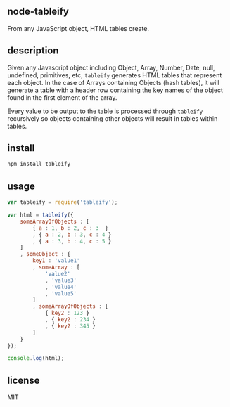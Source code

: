 node-tableify
-------------

From any JavaScript object, HTML tables create.

description
-----------

Given any Javascript object including Object, Array, Number, Date, null, undefined, primitives,
etc, `tableify` generates HTML tables that represent each object. In the case of Arrays containing
Objects (hash tables), it will generate a table with a header row containing the key names of the
object found in the first element of the array.

Every value to be output to the table is processed through `tableify` recursively so objects containing
other objects will result in tables within tables.

install
-------

```bash
npm install tableify
```

usage
-----

```javascript
var tableify = require('tableify');

var html = tableify({
	someArrayOfObjects : [
		{ a : 1, b : 2, c : 3  }
		, { a : 2, b : 3, c : 4 }
		, { a : 3, b : 4, c : 5 }
	]
	, someObject : {
		key1 : 'value1'
		, someArray : [
			'value2'
			, 'value3'
			, 'value4'
			, 'value5'
		]
		, someArrayOfObjects : [
			{ key2 : 123 }
			, { key2 : 234 }
			, { key2 : 345 }
		]
	}
});

console.log(html);
```

license
-------

MIT

